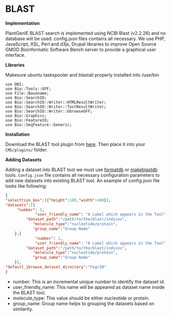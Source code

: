 
BLAST
=====================

**Implementation**

PlantGenIE BLAST search is implemented using NCBI Blast (v2.2.26) and no database will be used. config.json files contains all necessary.  We use PHP, JavaScript, XSL, Perl and d3js, Drupal libraries to improve Open Source GMOD Bioinformatic Software Bench server to provide a graphical user interface.

**Libraries**

Makesure ubuntu taskspooler and blastall properly installed into /use/bin

````shell
use DBI;
use Bio::Tools::GFF;
use File::Basename;
use Bio::SearchIO;
use Bio::SearchIO::Writer::HTMLResultWriter;
use Bio::SearchIO::Writer::TextResultWriter;
use Bio::SearchIO::Writer::GbrowseGFF;
use Bio::Graphics;
use Bio::FeatureIO;
use Bio::SeqFeature::Generic;
````

**Installation**

Download the BLAST tool plugin from [here](https://github.com/irusri/GenIECMS/tree/master/plugins). Then place it into your `CMS/plugins/` folder.

**Adding Datasets**

Adding a dataset into BLAST tool we must use [formatdb](http://structure.usc.edu/blast/formatdb.html) or [makeblastdb](http://nebc.nerc.ac.uk/bioinformatics/documentation/blast+/user_manual.pdf) tools. `Config.json` file contains all necessary configuration parameters to add new datasets into existing BLAST tool. An  example of config.json file looks like following:

```json
{
"selecttion_box":[{"height":180,"width":400}],
"datasets":[{
   	 "number": 1,
        	 "user_friendly_name": "A Label which appears in the Tool",
		 "dataset_path":"/path/to/the/blast/indices",
            "molecule_type":"nucleotide/protein",
            "group_name":"Group Name"
    },{
        	 "number": 2,
        	 "user_friendly_name": "A Label which appears in the Tool",
		 "dataset_path":"/path/to/the/blast/indices",
            "molecule_type":"nucleotide/protein",
            "group_name":"Group Name"
    }],
"default_jbrowse_dataset_directory":"Fegr20"
}
```

- number: This is an incremental unique number to identify the dataset id.  
- user_friendly_name: This name will be appeared as dataset name  inside the BLAST tool.  
- molecule_type: This value should be either nucleotide or protein.  
- group_name: Group name helps to grouping the datasets based on similarity.  
